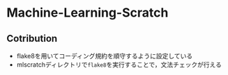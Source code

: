 # Machine-Learning-Scratch

## Cotribution
- flake8を用いてコーディング規約を順守するように設定している
- mlscratchディレクトリで`flake8`を実行することで，文法チェックが行える
